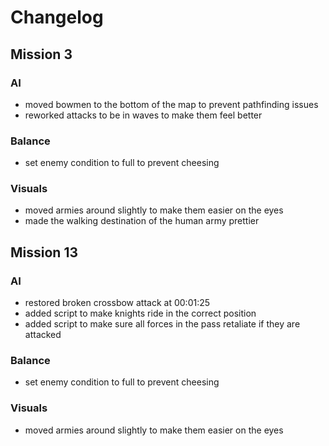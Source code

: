 # Changelog

## Mission 3

### AI

- moved bowmen to the bottom of the map to prevent pathfinding issues
- reworked attacks to be in waves to make them feel better

### Balance

- set enemy condition to full to prevent cheesing

### Visuals

- moved armies around slightly to make them easier on the eyes
- made the walking destination of the human army prettier

## Mission 13

### AI

- restored broken crossbow attack at 00:01:25
- added script to make knights ride in the correct position
- added script to make sure all forces in the pass retaliate if they are attacked

### Balance

- set enemy condition to full to prevent cheesing

### Visuals

- moved armies around slightly to make them easier on the eyes
